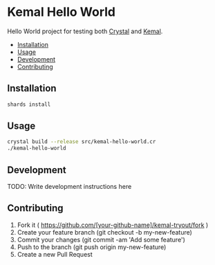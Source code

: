 # Kemal Hello World

Hello World project for testing both [Crystal](https://crystal-lang.org/) and [Kemal](http://kemalcr.com/).

<!-- MarkdownTOC -->

- [Installation](#installation)
- [Usage](#usage)
- [Development](#development)
- [Contributing](#contributing)

<!-- /MarkdownTOC -->

## Installation

```sh
shards install
```

## Usage

```sh
crystal build --release src/kemal-hello-world.cr
./kemal-hello-world
```

## Development

TODO: Write development instructions here

## Contributing

1. Fork it ( https://github.com/[your-github-name]/kemal-tryout/fork )
2. Create your feature branch (git checkout -b my-new-feature)
3. Commit your changes (git commit -am 'Add some feature')
4. Push to the branch (git push origin my-new-feature)
5. Create a new Pull Request
